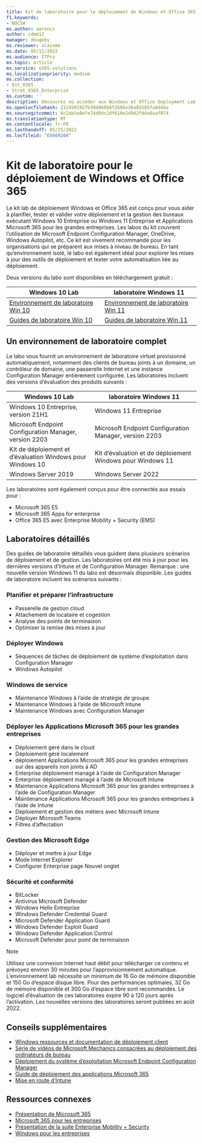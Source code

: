 ```yaml
---
title: Kit de laboratoire pour le déploiement de Windows et Office 365
f1.keywords:
- NOCSH
ms.author: aaroncz
author: cdmm12
manager: dougeby
ms.reviewer: alainme
ms.date: 05/11/2022
ms.audience: ITPro
ms.topic: article
ms.service: o365-solutions
ms.localizationpriority: medium
ms.collection:
- Ent_O365
- Strat_O365_Enterprise
ms.custom: ''
description: Découvrez où accéder aux Windows et Office Deployment Lab Kit.
ms.openlocfilehash: 2324501927b39d860b8f2b06e36a85585fa8d4be
ms.sourcegitcommit: 6c2ab5e8efe74d0dc2df610e2d9d2fdda8aaf074
ms.translationtype: MT
ms.contentlocale: fr-FR
ms.lasthandoff: 05/25/2022
ms.locfileid: "65669208"
---
```

# <a name="windows-and-office-365-deployment-lab-kit"></a>Kit de laboratoire pour le déploiement de Windows et Office 365

Le kit lab de déploiement Windows et Office 365 est conçu pour vous aider à planifier, tester et valider votre déploiement et la gestion des bureaux exécutant Windows 10 Entreprise ou Windows 11 Entreprise et Applications Microsoft 365 pour les grandes entreprises. Les labos du kit couvrent l’utilisation de Microsoft Endpoint Configuration Manager, OneDrive, Windows Autopilot, etc. Ce kit est vivement recommandé pour les organisations qui se préparent aux mises à niveau de bureau. En tant qu’environnement isolé, le labo est également idéal pour explorer les mises à jour des outils de déploiement et tester votre automatisation liée au déploiement.

Deux versions du labo sont disponibles en téléchargement gratuit :  

|Windows 10 Lab|laboratoire Windows 11|
|---|---|
|[Environnement de laboratoire Win 10](https://download.microsoft.com/download/3/3/a/33a3c7d7-b393-4f78-9b90-2d5eb7fd98e8/Win10_21H1_lab.zip)|[Environnement de laboratoire Win 11](https://download.microsoft.com/download/9/d/9/9d9e278e-a1ea-4704-85e1-cb24f3806f45/Win11_Lab_05.09.zip)|
|[Guides de laboratoire Win 10](https://download.microsoft.com/download/2/9/9/29952cdb-b98d-4f9b-9d6e-9fb49644b0a0/Win10_21H1_Lab_05.12.zip)|[Guides de laboratoire Win 11](https://download.microsoft.com/download/9/d/9/9d9e278e-a1ea-4704-85e1-cb24f3806f45/Win11_Lab_Guides_05.09.zip)|

## <a name="a-complete-lab-environment"></a>Un environnement de laboratoire complet

Le labo vous fournit un environnement de laboratoire virtuel provisionné automatiquement, notamment des clients de bureau joints à un domaine, un contrôleur de domaine, une passerelle Internet et une instance Configuration Manager entièrement configurée. Les laboratoires incluent des versions d’évaluation des produits suivants :

|Windows 10 Lab|laboratoire Windows 11|
|---|---|
|Windows 10 Entreprise, version 21H1|Windows 11 Entreprise|
|Microsoft Endpoint Configuration Manager, version 2203|Microsoft Endpoint Configuration Manager, version 2203|
|Kit de déploiement et d’évaluation Windows pour Windows 10|Kit d’évaluation et de déploiement Windows pour Windows 11|
|Windows Server 2019|Windows Server 2022|

Les laboratoires sont également conçus pour être connectés aux essais pour :

- Microsoft 365 E5
- Microsoft 365 Apps for enterprise
- Office 365 E5 avec Enterprise Mobility + Security (EMS)

## <a name="step-by-step-labs"></a>Laboratoires détaillés

Des guides de laboratoire détaillés vous guident dans plusieurs scénarios de déploiement et de gestion. Les laboratoires ont été mis à jour pour les dernières versions d’Intune et de Configuration Manager. Remarque : une nouvelle version Windows 11 du labo est désormais disponible. Les guides de laboratoire incluent les scénarios suivants :

### <a name="plan-and-prepare-infrastructure"></a>Planifier et préparer l’infrastructure

- Passerelle de gestion cloud
- Attachement de locataire et cogestion
- Analyse des points de terminaison
- Optimiser la remise des mises à jour

### <a name="deploy-windows"></a>Déployer Windows

- Séquences de tâches de déploiement de système d’exploitation dans Configuration Manager
- Windows Autopilot

### <a name="service-windows"></a>Windows de service

- Maintenance Windows à l’aide de stratégie de groupe
- Maintenance Windows à l’aide de Microsoft Intune
- Maintenance Windows avec Configuration Manager

### <a name="deploy-microsoft-365-apps-for-enterprise"></a>Déployer les Applications Microsoft 365 pour les grandes entreprises

- Déploiement géré dans le cloud
- Déploiement géré localement
- déploiement Applications Microsoft 365 pour les grandes entreprises sur des appareils non joints à AD
- Enterprise déploiement managé à l’aide de Configuration Manager
- Enterprise déploiement managé à l’aide de Microsoft Intune
- Maintenance Applications Microsoft 365 pour les grandes entreprises à l’aide de Configuration Manager
- Maintenance Applications Microsoft 365 pour les grandes entreprises à l’aide de Intune
- Déploiement et gestion des métiers avec Microsoft Intune
- Déployer Microsoft Teams
- Filtres d’affectation

### <a name="managing-microsoft-edge"></a>Gestion des Microsoft Edge

- Déployer et mettre à jour Edge
- Mode Internet Explorer
- Configurer Enterprise page Nouvel onglet

### <a name="security-and-compliance"></a>Sécurité et conformité

- BitLocker
- Antivirus Microsoft Defender
- Windows Hello Entreprise
- Windows Defender Credential Guard       
- Microsoft Defender Application Guard     
- Windows Defender Exploit Guard             
- Windows Defender Application Control   
- Microsoft Defender pour point de terminaison 


> [!NOTE]
> Utilisez une connexion Internet haut débit pour télécharger ce contenu et prévoyez environ 30 minutes pour l’approvisionnement automatique. L’environnement lab nécessite un minimum de 16 Go de mémoire disponible et 150 Go d’espace disque libre. Pour des performances optimales, 32 Go de mémoire disponible et 300 Go d’espace libre sont recommandés. Le logiciel d’évaluation de ces laboratoires expire 90 à 120 jours après l’activation. Les nouvelles versions des laboratoires seront publiées en août 2022. 

## <a name="additional-guidance"></a>Conseils supplémentaires

- [Windows ressources et documentation de déploiement client](/windows/deployment)
- [Série de vidéos de Microsoft Mechanics consacrées au déploiement des ordinateurs de bureau](https://www.aka.ms/watchhowtoshift)
- [Déploiement du système d’exploitation Microsoft Endpoint Configuration Manager](/mem/configmgr/osd/understand/introduction-to-operating-system-deployment)
- [Guide de déploiement des applications Microsoft 365](/deployoffice/deployment-guide-microsoft-365-apps)
- [Mise en route d’Intune](/intune/get-started-evaluation)

## <a name="related-resources"></a>Ressources connexes

- [Présentation de Microsoft 365](https://www.microsoft.com/microsoft-365/default.aspx)
- [Microsoft 365 pour les entreprises](https://products.office.com/business/office)
- [Présentation de la suite Enterprise Mobility + Security](https://www.microsoft.com/cloud-platform/enterprise-mobility-security)
- [Windows pour les entreprises](https://www.microsoft.com/windows/business)
